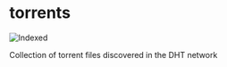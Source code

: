 torrents 
========
![Indexed](https://img.shields.io/badge/indexed-54712-blue)

Collection of torrent files discovered in the DHT network
